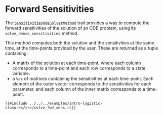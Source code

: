 # Forward Sensitivities

The [`SensitivitiesOdeSolverMethod`](https://docs.rs/diffsol/latest/diffsol/ode_solver/sensitivities/trait.SensitivitiesOdeSolverMethod.html) trait provides a way to compute the forward sensitivities of the solution of an ODE problem, using its `solve_dense_sensitivities` method.

This method computes both the solution and the sensitivities at the same time, at the time-points provided by the user. These are returned as a tuple containing:

- A matrix of the solution at each time-point, where each column corresponds to a time-point and each row corresponds to a state variable.
- a `Vec` of matrices containing the sensitivities at each time-point. Each element of the outer vector corresponds to the sensitivities for each parameter, and each column of the inner matrix corresponds to a time-point. 

```rust,ignore
{{#include ../../../examples/intro-logistic-closures/src/solve_fwd_sens.rs}}
```